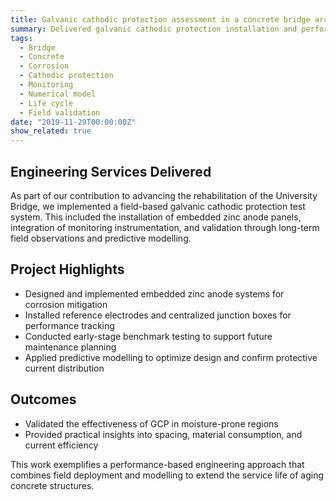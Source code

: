 ```yaml
---
title: Galvanic cathodic protection assessment in a concrete bridge arch  
summary: Delivered galvanic cathodic protection installation and performance validation through embedded zinc anode systems, sensor-based monitoring, and modelling—enabling data-informed durability solutions for historic bridge infrastructure.  
tags:
  - Bridge
  - Concrete
  - Corrosion
  - Cathodic protection
  - Monitoring
  - Numerical model
  - Life cycle
  - Field validation
date: "2019-11-29T00:00:00Z"
show_related: true
---
```


## **Engineering Services Delivered**

As part of our contribution to advancing the rehabilitation of the University Bridge, we implemented a field-based galvanic cathodic protection test system. This included the installation of embedded zinc anode panels, integration of monitoring instrumentation, and validation through long-term field observations and predictive modelling.

## **Project Highlights**

- Designed and implemented embedded zinc anode systems for corrosion mitigation
- Installed reference electrodes and centralized junction boxes for performance tracking
- Conducted early-stage benchmark testing to support future maintenance planning
- Applied predictive modelling to optimize design and confirm protective current distribution

## **Outcomes**

- Validated the effectiveness of GCP in moisture-prone regions
- Provided practical insights into spacing, material consumption, and current efficiency

This work exemplifies a performance-based engineering approach that combines field deployment and modelling to extend the service life of aging concrete structures.
